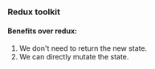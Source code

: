 ### Redux toolkit 

#### Benefits over redux:
1. We don't need to return the new state.
2. We can directly mutate the state.
